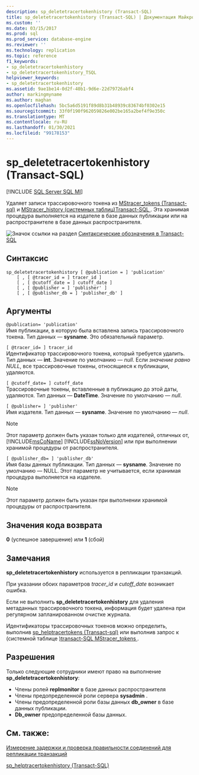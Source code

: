 ```yaml
---
description: sp_deletetracertokenhistory (Transact-SQL)
title: sp_deletetracertokenhistory (Transact-SQL) | Документация Майкрософт
ms.custom: ''
ms.date: 03/15/2017
ms.prod: sql
ms.prod_service: database-engine
ms.reviewer: ''
ms.technology: replication
ms.topic: reference
f1_keywords:
- sp_deletetracertokenhistory
- sp_deletetracertokenhistory_TSQL
helpviewer_keywords:
- sp_deletetracertokenhistory
ms.assetid: 9ae1be14-0d2f-40b1-9d6e-22d79726abf4
author: markingmyname
ms.author: maghan
ms.openlocfilehash: 5bc5a6d5191f89d8b31b48939c83674bf0302e15
ms.sourcegitcommit: 33f0f190f962059826e002be165a2bef4f9e350c
ms.translationtype: MT
ms.contentlocale: ru-RU
ms.lasthandoff: 01/30/2021
ms.locfileid: "99178153"
---
```

# <a name="sp_deletetracertokenhistory-transact-sql"></a>sp_deletetracertokenhistory (Transact-SQL)

[!INCLUDE [SQL Server SQL MI](../../includes/applies-to-version/sql-asdbmi.md)]

Удаляет записи трассировочного токена из [MStracer_tokens &#40;Transact-sql&#41;](../../relational-databases/system-tables/mstracer-tokens-transact-sql.md) и [MStracer_history &#40;системных таблиц&#41;Transact-SQL ](../../relational-databases/system-tables/mstracer-history-transact-sql.md) . Эта хранимая процедура выполняется на издателе в базе данных публикации или на распространителе в базе данных распространителя.

![Значок ссылки на раздел](../../database-engine/configure-windows/media/topic-link.gif "Значок ссылки на раздел") [Синтаксические обозначения в Transact-SQL](../../t-sql/language-elements/transact-sql-syntax-conventions-transact-sql.md)

## <a name="syntax"></a>Синтаксис

```
sp_deletetracertokenhistory [ @publication = ] 'publication'
    [ , [ @tracer_id = ] tracer_id ]
    [ , [ @cutoff_date = ] cutoff_date ]
    [ , [ @publisher = ] 'publisher' ]
    [ , [ @publisher_db = ] 'publisher_db' ]
```

## <a name="arguments"></a>Аргументы

`@publication= 'publication'`  
Имя публикации, в которую была вставлена запись трассировочного токена. Тип данных — **sysname**. Это обязательный параметр.

`[ @tracer_id= ] tracer_id`  
Идентификатор трассировочного токена, который требуется удалить. Тип данных — **int**. Значение по умолчанию — *null*. Если *значение равно NULL*, все трассировочные токены, относящиеся к публикации, удаляются.

`[ @cutoff_date= ] cutoff_date`  
Трассировочные токены, вставленные в публикацию до этой даты, удаляются. Тип данных — **DateTime**. Значение по умолчанию — *null*.

`[ @publisher= ] 'publisher'`  
Имя издателя. Тип данных — **sysname**. Значение по умолчанию — *null*.

> [!NOTE]
> Этот параметр должен быть указан только для издателей, отличных от, [!INCLUDE[msCoName](../../includes/msconame-md.md)] [!INCLUDE[ssNoVersion](../../includes/ssnoversion-md.md)] или при выполнении хранимой процедуры от распространителя.

`[ @publisher_db= ] 'publisher_db'`  
Имя базы данных публикации. Тип данных — **sysname**. Значение по умолчанию — NULL. Этот параметр не учитывается, если хранимая процедура выполняется на издателе.

> [!NOTE]
> Этот параметр должен быть указан при выполнении хранимой процедуры от распространителя.

## <a name="return-code-values"></a>Значения кода возврата

**0** (успешное завершение) или **1** (сбой)

## <a name="remarks"></a>Замечания

**sp_deletetracertokenhistory** используется в репликации транзакций.  

При указании обоих параметров *tracer_id* и *cutoff_date* возникает ошибка.

Если не выполнить **sp_deletetracertokenhistory** для удаления метаданных трассировочного токена, информация будет удалена при регулярном запланированном очистке журнала.

Идентификаторы трассировочных токенов можно определить, выполнив [sp_helptracertokens &#40;Transact-sql&#41;](../../relational-databases/system-stored-procedures/sp-helptracertokens-transact-sql.md) или выполнив запрос к &#40;системной таблице [&#41;transact-SQL MStracer_tokens ](../../relational-databases/system-tables/mstracer-tokens-transact-sql.md) .

## <a name="permissions"></a>Разрешения

Только следующие сотрудники имеют право на выполнение **sp_deletetracertokenhistory**:

- Члены ролей **replmonitor** в базе данных распространителя
- Члены предопределенной роли сервера **sysadmin** .
- Члены предопределенной роли базы данных **db_owner** в базе данных публикации.
- **Db_owner** предопределенной базы данных.

## <a name="see-also"></a>См. также:

[Измерение задержки и проверка правильности соединений для репликации транзакций](../../relational-databases/replication/monitor/measure-latency-and-validate-connections-for-transactional-replication.md)

[sp_helptracertokenhistory &#40;Transact-SQL&#41;](../../relational-databases/system-stored-procedures/sp-helptracertokenhistory-transact-sql.md)
